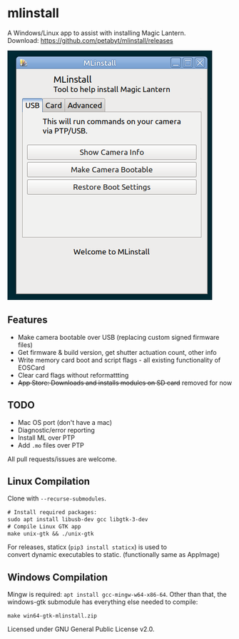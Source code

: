 # mlinstall
A Windows/Linux app to assist with installing Magic Lantern.  
Download: https://github.com/petabyt/mlinstall/releases  

![screenshot](assets/screenshot.png)

## Features
- Make camera bootable over USB (replacing custom signed firmware files)
- Get firmware & build version, get shutter actuation count, other info
- Write memory card boot and script flags - all existing functionality of EOSCard
- Clear card flags without reformattting
- ~~App Store: Downloads and installs modules on SD card~~ removed for now

## TODO
 - Mac OS port (don't have a mac)
 - Diagnostic/error reporting
 - Install ML over PTP
 - Add `.mo` files over PTP

All pull requests/issues are welcome.

## Linux Compilation
Clone with `--recurse-submodules`.
```
# Install required packages:
sudo apt install libusb-dev gcc libgtk-3-dev
# Compile Linux GTK app
make unix-gtk && ./unix-gtk
```

For releases, staticx (`pip3 install staticx`) is used to  
convert dynamic executables to static. (functionally same as AppImage)  

## Windows Compilation
Mingw is required: `apt install gcc-mingw-w64-x86-64`. Other than that, the windows-gtk submodule has everything else needed to compile:
```
make win64-gtk-mlinstall.zip
```

Licensed under GNU General Public License v2.0.  
